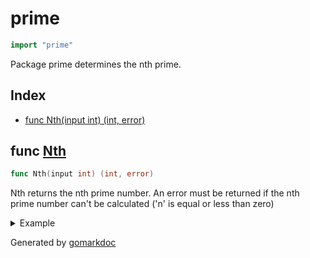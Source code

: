 <!-- Code generated by gomarkdoc. DO NOT EDIT -->

# prime

```go
import "prime"
```

Package prime determines the nth prime.

## Index

- [func Nth(input int) (int, error)](<#func-nth>)


## func [Nth](<https://github.com/vpayno/exercism-workspace/blob/main/go/nth-prime/nth_prime.go#L11>)

```go
func Nth(input int) (int, error)
```

Nth returns the nth prime number. An error must be returned if the nth prime number can't be calculated \('n' is equal or less than zero\)

<details><summary>Example</summary>
<p>

```go
{
	cases := []int{0, 1, 2, 3, 4, 5, 6, 7, 8, 9, 10}

	for _, i := range cases {
		p, e := Nth(i)
		fmt.Printf("%d: %d:%v\n", i, p, e)
	}

}
```

#### Output

```
0: 0:the nth prime has to be equal to or greater than 1
1: 2:<nil>
2: 3:<nil>
3: 5:<nil>
4: 7:<nil>
5: 11:<nil>
6: 13:<nil>
7: 17:<nil>
8: 19:<nil>
9: 23:<nil>
10: 29:<nil>
```

</p>
</details>



Generated by [gomarkdoc](<https://github.com/princjef/gomarkdoc>)

